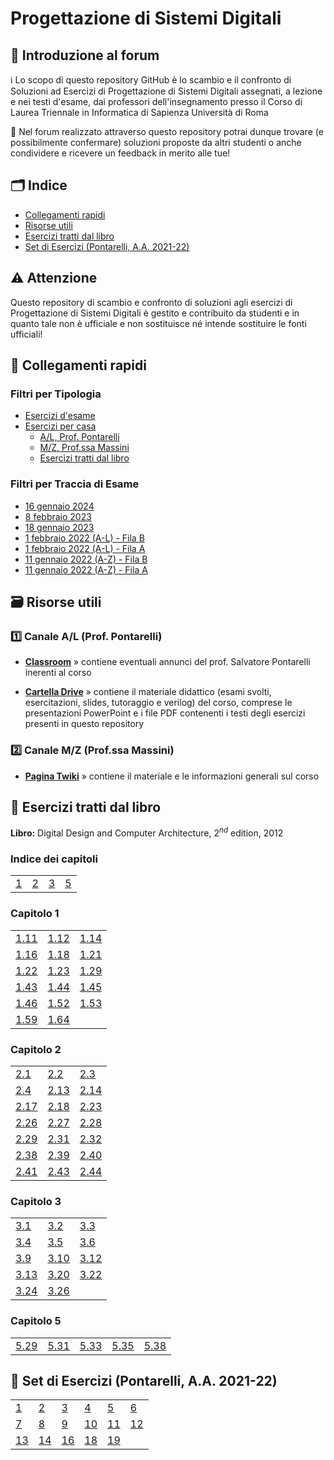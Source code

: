 # Progettazione di Sistemi Digitali

## 👋 Introduzione al forum

ℹ️ Lo scopo di questo repository GitHub è lo scambio e il confronto di Soluzioni ad Esercizi di Progettazione di Sistemi Digitali assegnati, a lezione e nei testi d'esame, dai professori dell'insegnamento presso il Corso di Laurea Triennale in Informatica di Sapienza Università di Roma

💬 Nel forum realizzato attraverso questo repository potrai dunque trovare (e possibilmente confermare) soluzioni proposte da altri studenti o anche condividere e ricevere un feedback in merito alle tue!

## 🗂 Indice

- [Collegamenti rapidi](#-collegamenti-rapidi)
- [Risorse utili](#-risorse-utili)
- [Esercizi tratti dal libro](#-esercizi-tratti-dal-libro)
- [Set di Esercizi (Pontarelli, A.A. 2021-22)](#-set-di-esercizi-pontarelli-aa-2021-22)

## ⚠️ Attenzione

Questo repository di scambio e confronto di soluzioni agli esercizi di Progettazione di Sistemi Digitali è gestito e contribuito da studenti e in quanto tale non è ufficiale e non sostituisce né intende sostituire le fonti ufficiali!

## 🔗 Collegamenti rapidi

### Filtri per Tipologia

- [Esercizi d'esame](../../discussions?discussions_q=is%3Aopen+label%3Aesame)
- [Esercizi per casa](../../discussions?discussions_q=is%3Aopen+-label%3Aesame)
  - [A/L, Prof. Pontarelli](../../discussions/categories/esercizi-a-l)
  - [M/Z, Prof.ssa Massini](../../discussions/categories/esercizi-m-z)
  - [Esercizi tratti dal libro](../../discussions?discussions_q=is%3Aopen+label%3A"Digital+Design+and+Computer+Architecture")

### Filtri per Traccia di Esame

- [16 gennaio 2024](../../discussions?discussions_q=is%3Aopen+label%3A"16+gennaio+2024"+sort%3Adate_created+)
- [8 febbraio 2023](../../discussions?discussions_q=is%3Aopen+label%3A"8+febbraio+2023"+sort%3Adate_created+)
- [18 gennaio 2023](../../discussions?discussions_q=is%3Aopen+label%3A"18+gennaio+2023"+sort%3Adate_created+)
- [1 febbraio 2022 (A-L) - Fila B](../../discussions?discussions_q=is%3Aopen+label%3A%221+febbraio+2022+-+B%22+sort%3Adate_created+)
- [1 febbraio 2022 (A-L) - Fila A](../../discussions?discussions_q=is%3Aopen+label%3A%221+febbraio+2022+-+A%22+sort%3Adate_created+)
- [11 gennaio 2022 (A-Z) - Fila B](../../discussions?discussions_q=is%3Aopen+label%3A%2211+gennaio+2022+-+B%22+sort%3Adate_created+)
- [11 gennaio 2022 (A-Z) - Fila A](../../discussions?discussions_q=is%3Aopen+label%3A%2211+gennaio+2022+-+A%22+sort%3Adate_created+)

## 🗃 Risorse utili

### 1️⃣ Canale A/L (Prof. Pontarelli)

- [**Classroom**](https://classroom.google.com/c/MTczNjk2NDI1MjI5?cjc=blb53dw) » contiene eventuali annunci del prof. Salvatore Pontarelli inerenti al corso

- [**Cartella Drive**](https://drive.google.com/drive/folders/1yrcePCVNrA-kGAHzX5JdqRXziNENfjt4UW_YhLIxZPPUFavHArMU1fnTGKoX1CRnKPKh-xg2?usp=sharing) » contiene il materiale didattico (esami svolti, esercitazioni, slides, tutoraggio e verilog) del corso, comprese le presentazioni PowerPoint e i file PDF contenenti i testi degli esercizi presenti in questo repository

### 2️⃣ Canale M/Z (Prof.ssa Massini)

- [**Pagina Twiki**](https://twiki.di.uniroma1.it/twiki/view/Architetture1/EO/CanaleE_O) » contiene il materiale e le informazioni generali sul corso

## 📖 Esercizi tratti dal libro

**Libro:** Digital Design and Computer Architecture, $2^{nd}$ edition, 2012

### Indice dei capitoli

|    |    |    |    |
|----|----|----|----|
| [1](#capitolo-1) | [2](#capitolo-2) | [3](#capitolo-3) | [5](#capitolo-5) |

### Capitolo 1

|    |    |    |
|----|----|----|
| [1.11](../../discussions/116) | [1.12](../../discussions/117) | [1.14](../../discussions/111) |
| [1.16](../../discussions/112) | [1.18](../../discussions/113) | [1.21](../../discussions/123) |
| [1.22](../../discussions/115) | [1.23](../../discussions/124) | [1.29](../../discussions/122) |
| [1.43](../../discussions/118) | [1.44](../../discussions/119) | [1.45](../../discussions/120) |
| [1.46](../../discussions/121) | [1.52](../../discussions/126) | [1.53](../../discussions/126) |
| [1.59](../../discussions/127) | [1.64](../../discussions/128) | |

### Capitolo 2

|    |    |    |
|----|----|----|
| [2.1](../../discussions/138)  | [2.2](../../discussions/139)  | [2.3](../../discussions/140) |
| [2.4](../../discussions/141)  | [2.13](../../discussions/147) | [2.14](../../discussions/157) |
| [2.17](../../discussions/158) | [2.18](../../discussions/159) | [2.23](../../discussions/153) |
| [2.26](../../discussions/154) | [2.27](../../discussions/155) | [2.28](../../discussions/161) |
| [2.29](../../discussions/161) | [2.31](../../discussions/162) | [2.32](../../discussions/162) |
| [2.38](../../discussions/163) | [2.39](../../discussions/165) | [2.40](../../discussions/166) |
| [2.41](../../discussions/167) | [2.43](../../discussions/168) | [2.44](../../discussions/169) |

### Capitolo 3

|    |    |    |
|----|----|----|
| [3.1](../../discussions/171) | [3.2](../../discussions/172) | [3.3](../../discussions/173) |
| [3.4](../../discussions/174) | [3.5](../../discussions/178) | [3.6](../../discussions/179) |
| [3.9](../../discussions/176) | [3.10](../../discussions/177) | [3.12](../../discussions/180) |
| [3.13](../../discussions/181) | [3.20](../../discussions/182) | [3.22](../../discussions/183) |
| [3.24](../../discussions/184) | [3.26](../../discussions/185) | |

### Capitolo 5

|    |    |    |    |    |
|----|----|----|----|----|
| [5.29](../../discussions/130) | [5.31](../../discussions/131) | [5.33](../../discussions/132) | [5.35](../../discussions/133) | [5.38](../../discussions/134) |

## 📝 Set di Esercizi (Pontarelli, A.A. 2021-22)

|    |    |    |    |    |    |
|----|----|----|----|----|----|
| [1](../../discussions?discussions_q=is%3Aopen+label%3Apsd1+sort%3Acreated-asc+) | [2](../../discussions?discussions_q=is%3Aopen+label%3Apsd2+sort%3Acreated-asc+) | [3](../../discussions?discussions_q=is%3Aopen+label%3Apsd3+sort%3Acreated-asc+) | [4](../../discussions?discussions_q=is%3Aopen+label%3Apsd4+sort%3Acreated-asc+) | [5](../../discussions?discussions_q=is%3Aopen+label%3Apsd5+sort%3Acreated-asc+) | [6](../../discussions?discussions_q=is%3Aopen+label%3Apsd6+sort%3Acreated-asc+) |
| [7](../../discussions?discussions_q=is%3Aopen+label%3Apsd7+sort%3Acreated-asc+) | [8](../../discussions?discussions_q=is%3Aopen+label%3Apsd8+sort%3Acreated-asc+) | [9](../../discussions?discussions_q=is%3Aopen+label%3Apsd9+sort%3Acreated-asc+) | [10](../../discussions?discussions_q=is%3Aopen+label%3Apsd10+sort%3Acreated-asc+) | [11](../../discussions?discussions_q=is%3Aopen+label%3Apsd11+sort%3Acreated-asc+) | [12](../../discussions?discussions_q=is%3Aopen+label%3Apsd12+sort%3Acreated-asc+) |
| [13](../../discussions?discussions_q=is%3Aopen+label%3Apsd13+sort%3Acreated-asc+) | [14](../../discussions?discussions_q=is%3Aopen+label%3Apsd14+sort%3Acreated-asc+) | [16](../../discussions?discussions_q=is%3Aopen+label%3Apsd16+sort%3Acreated-asc+) | [18](../../discussions?discussions_q=is%3Aopen+label%3Apsd18+sort%3Acreated-asc+) | [19](../../discussions?discussions_q=is%3Aopen+label%3Apsd19+sort%3Acreated-asc+) | |